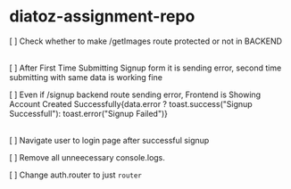 # diatoz-assignment-repo


[ ]  Check whether to make  /getImages route protected or not in BACKEND
<br/>

<br/>
[ ]  After First Time Submitting Signup form it is sending error, second time submitting with same data is working fine
</br> 

[ ] Even if /signup  backend route sending error, Frontend is Showing Account Created Successfully{data.error ? toast.success("Signup Successfull"): toast.error("Signup Failed")}

<br/>
[ ] Navigate user to login page after successful signup
<br/>

[ ] Remove all unneecessary console.logs.
<br/>

[ ]  Change auth.router to just `router`
<br/>
